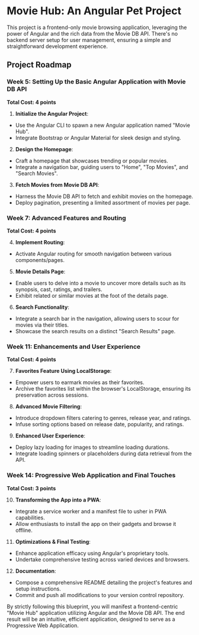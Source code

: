 # Movie Hub: An Angular Pet Project

This project is a frontend-only movie browsing application, leveraging the power of Angular and the rich data from the Movie DB API. There's no backend server setup for user management, ensuring a simple and straightforward development experience.

## Project Roadmap

### Week 5: Setting Up the Basic Angular Application with Movie DB API

**Total Cost: 4 points**

1. **Initialize the Angular Project**:
  - Use the Angular CLI to spawn a new Angular application named "Movie Hub".
  - Integrate Bootstrap or Angular Material for sleek design and styling.

2. **Design the Homepage**:
  - Craft a homepage that showcases trending or popular movies.
  - Integrate a navigation bar, guiding users to "Home", "Top Movies", and "Search Movies".

3. **Fetch Movies from Movie DB API**:
  - Harness the Movie DB API to fetch and exhibit movies on the homepage.
  - Deploy pagination, presenting a limited assortment of movies per page.

### Week 7: Advanced Features and Routing

**Total Cost: 4 points**

4. **Implement Routing**:
  - Activate Angular routing for smooth navigation between various components/pages.

5. **Movie Details Page**:
  - Enable users to delve into a movie to uncover more details such as its synopsis, cast, ratings, and trailers.
  - Exhibit related or similar movies at the foot of the details page.

6. **Search Functionality**:
  - Integrate a search bar in the navigation, allowing users to scour for movies via their titles.
  - Showcase the search results on a distinct "Search Results" page.

### Week 11: Enhancements and User Experience

**Total Cost: 4 points**

7. **Favorites Feature Using LocalStorage**:
  - Empower users to earmark movies as their favorites.
  - Archive the favorites list within the browser's LocalStorage, ensuring its preservation across sessions.

8. **Advanced Movie Filtering**:
  - Introduce dropdown filters catering to genres, release year, and ratings.
  - Infuse sorting options based on release date, popularity, and ratings.

9. **Enhanced User Experience**:
  - Deploy lazy loading for images to streamline loading durations.
  - Integrate loading spinners or placeholders during data retrieval from the API.

### Week 14: Progressive Web Application and Final Touches

**Total Cost: 3 points**

10. **Transforming the App into a PWA**:
- Integrate a service worker and a manifest file to usher in PWA capabilities.
- Allow enthusiasts to install the app on their gadgets and browse it offline.

11. **Optimizations & Final Testing**:
- Enhance application efficacy using Angular's proprietary tools.
- Undertake comprehensive testing across varied devices and browsers.

12. **Documentation**:
- Compose a comprehensive README detailing the project's features and setup instructions.
- Commit and push all modifications to your version control repository.

By strictly following this blueprint, you will manifest a frontend-centric "Movie Hub" application utilizing Angular and the Movie DB API. The end result will be an intuitive, efficient application, designed to serve as a Progressive Web Application.
